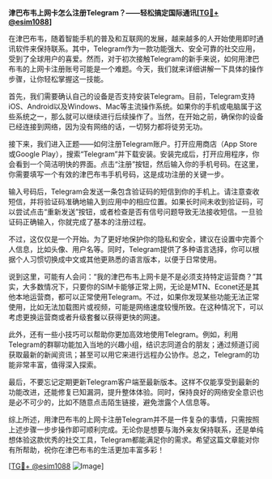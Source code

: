 **津巴布韦上网卡怎么注册Telegram？——轻松搞定国际通讯[[TG💪+ @esim1088](https://t.me/s/esim1088)]**

在津巴布韦，随着智能手机的普及和互联网的发展，越来越多的人开始使用即时通讯软件来保持联系。其中，Telegram作为一款功能强大、安全可靠的社交应用，受到了全球用户的喜爱。然而，对于初次接触Telegram的新手来说，如何用津巴布韦的上网卡注册账号可能是一个难题。今天，我们就来详细讲解一下具体的操作步骤，让你轻松掌握这一技能。

首先，我们需要确认自己的设备是否支持安装Telegram。目前，Telegram支持iOS、Android以及Windows、Mac等主流操作系统。如果你的手机或电脑属于这些系统之一，那么就可以继续进行后续操作了。当然，在开始之前，确保你的设备已经连接到网络，因为没有网络的话，一切努力都将徒劳无功。

接下来，我们进入正题——如何注册Telegram账户。打开应用商店（App Store或Google Play），搜索“Telegram”并下载安装。安装完成后，打开应用程序，你会看到一个简洁明快的界面。点击“注册”按钮，然后输入你的手机号码。在这里，你需要填写一个有效的津巴布韦手机号码，这是成功注册的关键一步。

输入号码后，Telegram会发送一条包含验证码的短信到你的手机上。请注意查收短信，并将验证码准确地输入到应用中的相应位置。如果长时间未收到验证码，可以尝试点击“重新发送”按钮，或者检查是否有信号问题导致无法接收短信。一旦验证码正确输入，你就完成了基本的注册过程。

不过，这仅仅是一个开始。为了更好地保护你的隐私和安全，建议在设置中完善个人信息，比如头像、用户名等。同时，Telegram提供了多种语言选择，你可以根据个人习惯切换成中文或其他更熟悉的语言版本，以便于日常使用。

说到这里，可能有人会问：“我的津巴布韦上网卡是不是必须支持特定运营商？”其实，大多数情况下，只要你的SIM卡能够正常上网，无论是MTN、Econet还是其他本地运营商，都可以正常使用Telegram。不过，如果你发现某些功能无法正常使用，比如无法加载图片或视频，可能是网络速度较慢所致。在这种情况下，可以考虑更换运营商或者升级套餐以获得更快的网速。

此外，还有一些小技巧可以帮助你更加高效地使用Telegram。例如，利用Telegram的群聊功能加入当地的兴趣小组，结识志同道合的朋友；通过频道订阅获取最新的新闻资讯；甚至可以用它来进行远程办公协作。总之，Telegram的功能非常丰富，值得深入探索。

最后，不要忘记定期更新Telegram客户端至最新版本。这样不仅能享受到最新的功能改进，还能修复已知漏洞，提升整体体验。同时，保持良好的网络安全意识也是必不可少的，比如不随意点击陌生链接，避免泄露个人信息等。

综上所述，用津巴布韦的上网卡注册Telegram并不是一件复杂的事情，只需按照上述步骤一步步操作即可顺利完成。无论你是想要与海外亲友保持联系，还是单纯想体验这款优秀的社交工具，Telegram都能满足你的需求。希望这篇文章能对你有所帮助，祝你在津巴布韦的生活更加丰富多彩！

[[TG💪+ @esim1088](https://t.me/s/esim1088) ![Image](https://i.postimg.cc/4NQfJmqS/Snipaste-2025-05-13-00-14-12.png)]